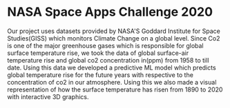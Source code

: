 # NASA Space Apps Challenge 2020
Our project uses datasets provided by NASA'S Goddard Institute for Space Studies(GISS) which monitors Climate Change on a global level. Since Co2 is one of the major greenhouse gases which is responsible for global surface temperature rise, we took the data of global surface-air temperature rise and global co2 concentration in(ppm) from 1958 to till date.
Using this data we developed a predictive ML model which predicts global temperature rise for the future years with respective to the concentration of co2 in our atmosphere. 
Using this we also made a visual representation of how the surface temperature has risen from 1890 to 2020 with interactive 3D graphics.
